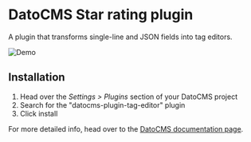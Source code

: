 # DatoCMS Star rating plugin

A plugin that transforms single-line and JSON fields into tag editors.

![Demo](https://raw.githubusercontent.com/datocms/plugins/master/tag-editor/docs/demo.gif)

## Installation

1. Head over the *Settings > Plugins* section of your DatoCMS project
2. Search for the "datocms-plugin-tag-editor" plugin
3. Click install

For more detailed info, head over to the [DatoCMS documentation page](https://www.datocms.com/docs/plugins/install/).